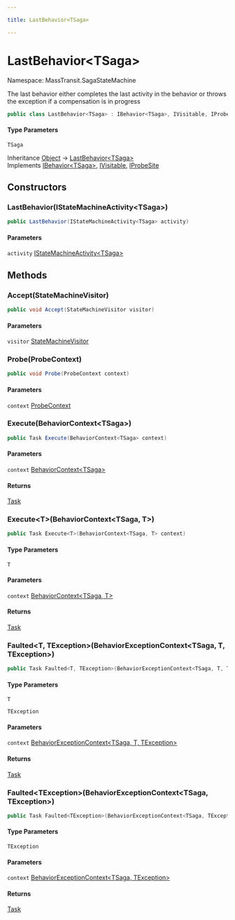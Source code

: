 ```yaml
---

title: LastBehavior<TSaga>

---
```


# LastBehavior\<TSaga\>

Namespace: MassTransit.SagaStateMachine

The last behavior either completes the last activity in the behavior or
 throws the exception if a compensation is in progress

```csharp
public class LastBehavior<TSaga> : IBehavior<TSaga>, IVisitable, IProbeSite
```

#### Type Parameters

`TSaga`<br/>

Inheritance [Object](https://learn.microsoft.com/en-us/dotnet/api/system.object) → [LastBehavior\<TSaga\>](../masstransit-sagastatemachine/lastbehavior-1)<br/>
Implements [IBehavior\<TSaga\>](../../masstransit-abstractions/masstransit/ibehavior-1), [IVisitable](../../masstransit-abstractions/masstransit/ivisitable), [IProbeSite](../../masstransit-abstractions/masstransit/iprobesite)

## Constructors

### **LastBehavior(IStateMachineActivity\<TSaga\>)**

```csharp
public LastBehavior(IStateMachineActivity<TSaga> activity)
```

#### Parameters

`activity` [IStateMachineActivity\<TSaga\>](../../masstransit-abstractions/masstransit/istatemachineactivity-1)<br/>

## Methods

### **Accept(StateMachineVisitor)**

```csharp
public void Accept(StateMachineVisitor visitor)
```

#### Parameters

`visitor` [StateMachineVisitor](../../masstransit-abstractions/masstransit/statemachinevisitor)<br/>

### **Probe(ProbeContext)**

```csharp
public void Probe(ProbeContext context)
```

#### Parameters

`context` [ProbeContext](../../masstransit-abstractions/masstransit/probecontext)<br/>

### **Execute(BehaviorContext\<TSaga\>)**

```csharp
public Task Execute(BehaviorContext<TSaga> context)
```

#### Parameters

`context` [BehaviorContext\<TSaga\>](../../masstransit-abstractions/masstransit/behaviorcontext-1)<br/>

#### Returns

[Task](https://learn.microsoft.com/en-us/dotnet/api/system.threading.tasks.task)<br/>

### **Execute\<T\>(BehaviorContext\<TSaga, T\>)**

```csharp
public Task Execute<T>(BehaviorContext<TSaga, T> context)
```

#### Type Parameters

`T`<br/>

#### Parameters

`context` [BehaviorContext\<TSaga, T\>](../../masstransit-abstractions/masstransit/behaviorcontext-2)<br/>

#### Returns

[Task](https://learn.microsoft.com/en-us/dotnet/api/system.threading.tasks.task)<br/>

### **Faulted\<T, TException\>(BehaviorExceptionContext\<TSaga, T, TException\>)**

```csharp
public Task Faulted<T, TException>(BehaviorExceptionContext<TSaga, T, TException> context)
```

#### Type Parameters

`T`<br/>

`TException`<br/>

#### Parameters

`context` [BehaviorExceptionContext\<TSaga, T, TException\>](../../masstransit-abstractions/masstransit/behaviorexceptioncontext-3)<br/>

#### Returns

[Task](https://learn.microsoft.com/en-us/dotnet/api/system.threading.tasks.task)<br/>

### **Faulted\<TException\>(BehaviorExceptionContext\<TSaga, TException\>)**

```csharp
public Task Faulted<TException>(BehaviorExceptionContext<TSaga, TException> context)
```

#### Type Parameters

`TException`<br/>

#### Parameters

`context` [BehaviorExceptionContext\<TSaga, TException\>](../../masstransit-abstractions/masstransit/behaviorexceptioncontext-2)<br/>

#### Returns

[Task](https://learn.microsoft.com/en-us/dotnet/api/system.threading.tasks.task)<br/>
